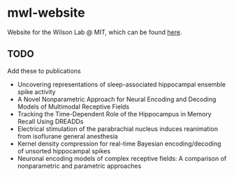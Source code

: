# mwl-website
Website for the Wilson Lab @ MIT, which can be found [here](http://web.mit.edu/wilsonlab/).

## TODO
Add these to publications

 - Uncovering representations of sleep-associated hippocampal ensemble spike activity
 - A Novel Nonparametric Approach for Neural Encoding and Decoding Models of Multimodal Receptive Fields
 - Tracking the Time-Dependent Role of the Hippocampus in Memory Recall Using DREADDs
 - Electrical stimulation of the parabrachial nucleus induces reanimation from isoflurane general anesthesia
 - Kernel density compression for real-time Bayesian encoding/decoding of unsorted hippocampal spikes
 - Neuronal encoding models of complex receptive fields: A comparison of nonparametric and parametric approaches

